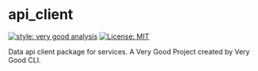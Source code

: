 # api_client

[![style: very good analysis][very_good_analysis_badge]][very_good_analysis_link]
[![License: MIT][license_badge]][license_link]

Data api client package for services.
A Very Good Project created by Very Good CLI.

[license_badge]: https://img.shields.io/badge/license-MIT-blue.svg
[license_link]: https://opensource.org/licenses/MIT
[very_good_analysis_badge]: https://img.shields.io/badge/style-very_good_analysis-B22C89.svg
[very_good_analysis_link]: https://pub.dev/packages/very_good_analysis
